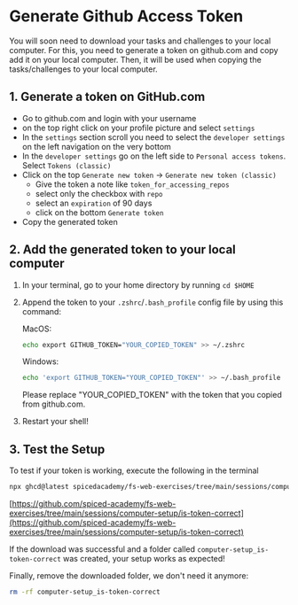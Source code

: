 # Generate Github Access Token

You will soon need to download your tasks and challenges to your local computer. For this, you need to generate a token on github.com and copy add it on your local computer. Then, it will be used when copying the tasks/challenges to your local computer.

## 1. Generate a token on GitHub.com

- Go to github.com and login with your username
- on the top right click on your profile picture and select `settings`
- In the `settings` section scroll you need to select the `developer settings` on the left navigation on the very bottom
- In the `developer settings` go on the left side to `Personal access tokens`. Select `Tokens (classic)`
- Click on the top `Generate new token` -> `Generate new token (classic)`
  - Give the token a note like `token_for_accessing_repos`
  - select only the checkbox with `repo`
  - select an `expiration` of 90 days
  - click on the bottom `Generate token`
- Copy the generated token

## 2. Add the generated token to your local computer

1. In your terminal, go to your home directory by running `cd $HOME`
2. Append the token to your `.zshrc`/`.bash_profile` config file by using this command:

   MacOS:

   ```bash
   echo export GITHUB_TOKEN="YOUR_COPIED_TOKEN" >> ~/.zshrc
   ```

   Windows:

   ```bash
   echo 'export GITHUB_TOKEN="YOUR_COPIED_TOKEN"' >> ~/.bash_profile
   ```

   Please replace "YOUR_COPIED_TOKEN" with the token that you copied from github.com.

3. Restart your shell!

## 3. Test the Setup

To test if your token is working, execute the following in the terminal

```bash
npx ghcd@latest spicedacademy/fs-web-exercises/tree/main/sessions/computer-setup/is-token-correct
```

[https://github.com/spiced-academy/fs-web-exercises/tree/main/sessions/computer-setup/is-token-correct](https://github.com/spiced-academy/fs-web-exercises/tree/main/sessions/computer-setup/is-token-correct)

If the download was successful and a folder called `computer-setup_is-token-correct` was created, your setup works as expected!

Finally, remove the downloaded folder, we don't need it anymore:

```bash
rm -rf computer-setup_is-token-correct
```

